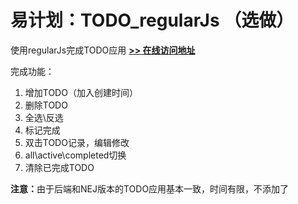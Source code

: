 # 易计划：TODO_regularJs （选做）

使用regularJs完成TODO应用
<B><a href="http://202.197.66.88:8000/">>> 在线访问地址</a></B>

完成功能：
1. 增加TODO（加入创建时间）
2. 删除TODO
3. 全选\反选
4. 标记完成
5. 双击TODO记录，编辑修改
6. all\active\completed切换
7. 清除已完成TODO

<strong>注意：</strong>由于后端和NEJ版本的TODO应用基本一致，时间有限，不添加了
